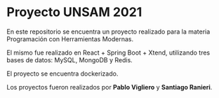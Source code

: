 # Proyecto UNSAM 2021

En este repositorio se encuentra un proyecto realizado para la materia Programación con Herramientas Modernas.

El mismo fue realizado en React + Spring Boot + Xtend, utilizando tres bases de datos: MySQL, MongoDB y Redis.

El proyecto se encuentra dockerizado.

Los proyectos fueron realizados por **Pablo Vigliero** y **Santiago Ranieri**.
